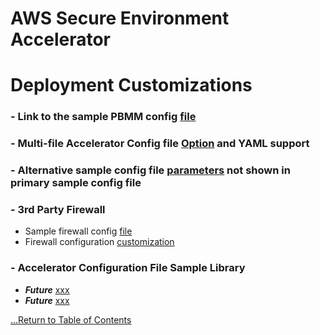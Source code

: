 # AWS Secure Environment Accelerator

# **Deployment Customizations**

### - Link to the sample PBMM config [file](../../reference-artifacts/config.example.json)

### - Multi-file Accelerator Config file [Option](./multi-file-config-capabilities.md) and YAML support

### - Alternative sample config file [parameters](../../reference-artifacts/master-config-sample-snippets/sample_snippets.md) not shown in primary sample config file

### - 3rd Party Firewall

- Sample firewall config [file](../../reference-artifacts/Third-Party/firewall-example.txt)
- Firewall configuration [customization](../../reference-artifacts/master-config-sample-snippets/firewall_file_available_variables.md)

### - Accelerator Configuration File Sample Library

- **_Future_** [xxx](.)
- **_Future_** [xxx](.)

[...Return to Table of Contents](../index.md)
